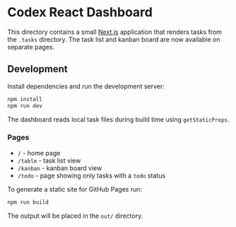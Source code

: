 # Codex React Dashboard

This directory contains a small [Next.js](https://nextjs.org/) application that renders tasks from the `.tasks` directory. The task list and kanban board are now available on separate pages.

## Development

Install dependencies and run the development server:

```bash
npm install
npm run dev
```

The dashboard reads local task files during build time using `getStaticProps`.

### Pages

- `/` - home page
- `/table` - task list view
- `/kanban` - kanban board view
- `/todo` - page showing only tasks with a `todo` status

To generate a static site for GitHub Pages run:

```bash
npm run build
```

The output will be placed in the `out/` directory.
